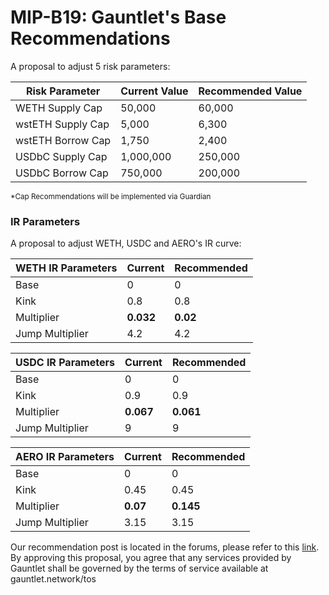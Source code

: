 # MIP-B19: Gauntlet's Base Recommendations

A proposal to adjust 5 risk parameters:

| Risk Parameter    | Current Value | Recommended Value |
| ----------------- | ------------- | ----------------- |
| WETH Supply Cap   | 50,000        | 60,000            |
| wstETH Supply Cap | 5,000         | 6,300             |
| wstETH Borrow Cap | 1,750         | 2,400             |
| USDbC Supply Cap  | 1,000,000     | 250,000           |
| USDbC Borrow Cap  | 750,000       | 200,000           |

<sub> \*Cap Recommendations will be implemented via Guardian </sub>

### IR Parameters

A proposal to adjust WETH, USDC and AERO's IR curve:

| WETH IR Parameters | Current   | Recommended |
| ------------------ | --------- | ----------- |
| Base               | 0         | 0           |
| Kink               | 0.8       | 0.8         |
| Multiplier         | **0.032** | **0.02**    |
| Jump Multiplier    | 4.2       | 4.2         |

| USDC IR Parameters | Current   | Recommended |
| ------------------ | --------- | ----------- |
| Base               | 0         | 0           |
| Kink               | 0.9       | 0.9         |
| Multiplier         | **0.067** | **0.061**   |
| Jump Multiplier    | 9         | 9           |

| AERO IR Parameters | Current  | Recommended |
| ------------------ | -------- | ----------- |
| Base               | 0        | 0           |
| Kink               | 0.45     | 0.45        |
| Multiplier         | **0.07** | **0.145**   |
| Jump Multiplier    | 3.15     | 3.15        |

Our recommendation post is located in the forums, please refer to this
[link](https://forum.moonwell.fi/t/gauntlet-s-base-moonbeam-moonriver-recommendations-2024-05-29/957?u=gauntlet).
By approving this proposal, you agree that any services provided by Gauntlet
shall be governed by the terms of service available at gauntlet.network/tos
